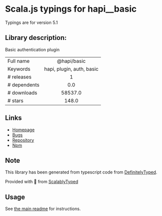 
# Scala.js typings for hapi__basic

Typings are for version 5.1

## Library description:
Basic authentication plugin

|                    |                 |
| ------------------ | :-------------: |
| Full name          | @hapi/basic |
| Keywords           | hapi, plugin, auth, basic |
| # releases         | 1 |
| # dependents       | 0.0 |
| # downloads        | 58537.0 |
| # stars            | 148.0 |

## Links
- [Homepage](https://github.com/hapijs/basic#readme)
- [Bugs](https://github.com/hapijs/basic/issues)
- [Repository](https://github.com/hapijs/basic)
- [Npm](https://www.npmjs.com/package/%40hapi%2Fbasic)
    


## Note
This library has been generated from typescript code from [DefinitelyTyped](https://definitelytyped.org).

Provided with :purple_heart: from [ScalablyTyped](https://github.com/oyvindberg/ScalablyTyped)

## Usage
See [the main readme](../../readme.md) for instructions.


